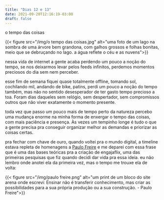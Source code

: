 ```yaml
---
title: "Dias 12 e 13"
date: 2021-09-20T12:16:19-03:00
draft: false
---
```


o tempo das coisas

{{< figure src="/img/o tempo das coisas.jpg" alt="uma foto de um lago na sombra de uma árvore bem grandona, com galhos grossos e folhas bonitas, meio que se debruçando no lago. a água reflete o céu e as nuvens">}}

nessa vida de internet a gente acaba perdendo um pouco a noção do tempo, se nos deixarmos levar pelos feeds infinitos, perdemos momentos preciosos do dia sem nem perceber.

esse fim de semana fiquei quase totalmente offline, tomando sol, cochilando mil, andando de bike, patins, perdi um pouco a noção do tempo também, mas não no sentido desesperador de ter gasto tempo precioso a toa. Foram dias daqueles sem relógio, sem despertador, sem compromissos outros que não viver exatamente o momento presente.

toda vez que passo um pouco mais de tempo perto da natureza percebo uma mudança enorme na minha forma de enxergar o tempo das coisas, com mais paciência e presença. Às vezes um tempinho longe é tudo o que a gente precisa pra conseguir organizar melhor as demandas e priorizar as coisas certas.

pra fechar com chave de ouro, quando voltei pra o mundo digital, a timeline estava repleta de homenagens a [Paulo Freire](https://en.wikipedia.org/wiki/Paulo_Freire) e me deparei com essa frase que é uma das bases teóricas pra a criação de engajaflix, uma das primeiras pesquisas que fiz quando decidi dar vida pra essa ideia. eu não lembro onde anotei ela da primeira vez, mas o tempo me trouxe ela de volta:

{{< figure src="/img/paulo freire.png" alt="um print de um bloco do site arena onde escrevi: Ensinar não é transferir conhecimento, mas criar as possibilidades para a sua própria produção ou a sua construção. - Paulo Freire">}}